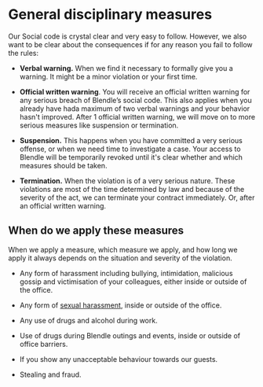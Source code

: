 # General disciplinary measures

Our Social code is crystal clear and very easy to follow. However, we also want to be clear about the consequences if for any reason you fail to follow the rules:

- **Verbal warning.** When we find it necessary to formally give you a warning. It might be a minor violation or your first time.

- **Official written warning**. You will receive an official written warning for any serious breach of Blendle’s social code. This also applies when you already have hada maximum of two verbal warnings and your behavior hasn't improved. After 1 official written warning, we will move on to more serious measures like suspension or termination.
- **Suspension.** This happens when you have committed a very serious offense, or when we need time to investigate a case. Your access to Blendle will be temporarily revoked until it's clear whether and which measures should be taken.
- **Termination.** When the violation is of a very serious nature. These violations are most of the time determined by law and because of the severity of the act, we can terminate your contract immediately. Or, after an official written warning.

## When do we apply these measures

When we apply a measure, which measure we apply, and how long we apply it always depends on the situation and severity of the violation.

- Any form of harassment including bullying, intimidation, malicious gossip and victimisation of your colleagues, either inside or outside of the office.

- Any form of [sexual harassment](https://www.notion.so/Sexual-harassment-0cd8195609824c3e930123da48aec482?pvs=21), inside or outside of the office.
- Any use of drugs and alcohol during work.
- Use of drugs during Blendle outings and events, inside or outside of office barriers.
- If you show any unacceptable behaviour towards our guests.
- Stealing and fraud.
